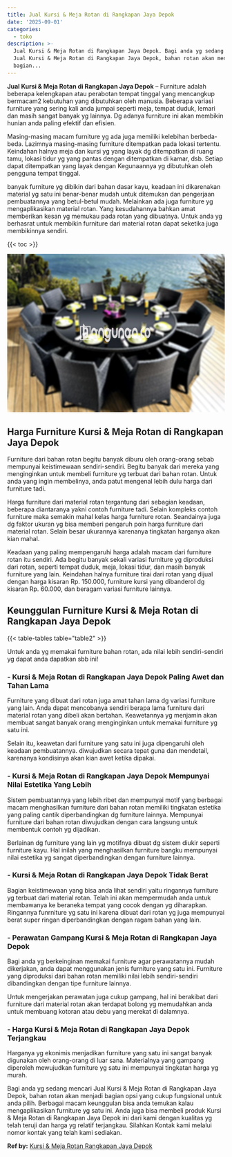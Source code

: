 ```yaml
---
title: Jual Kursi & Meja Rotan di Rangkapan Jaya Depok
date: '2025-09-01'
categories:
  - toko
description: >-
  Jual Kursi & Meja Rotan di Rangkapan Jaya Depok. Bagi anda yg sedang mencari
  Jual Kursi & Meja Rotan di Rangkapan Jaya Depok, bahan rotan akan menjadi
  bagian...
---
```


**Jual Kursi & Meja Rotan di Rangkapan Jaya Depok** – Furniture adalah beberapa kelengkapan atau perabotan tempat tinggal yang mencangkup bermacam2 kebutuhan yang dibutuhkan oleh manusia. Beberapa variasi furniture yang sering kali anda jumpai seperti meja, tempat duduk, lemari dan masih sangat banyak yg lainnya. Dg adanya furniture ini akan membikin hunian anda paling efektif dan efisien.

Masing-masing macam furniture yg ada juga memiliki kelebihan berbeda-beda. Lazimnya masing-masing furniture ditempatkan pada lokasi tertentu. Keindahan halnya meja dan kursi yg yang layak dg ditempatkan di ruang tamu, lokasi tidur yg yang pantas dengan ditempatkan di kamar, dsb. Setiap dapat ditempatkan yang layak dengan Kegunaannya yg dibutuhkan oleh pengguna tempat tinggal.

banyak furniture yg dibikin dari bahan dasar kayu, keadaan ini dikarenakan material yg satu ini benar-benar mudah untuk ditemukan dan pengerjaan pembuatannya yang betul-betul mudah. Melainkan ada juga furniture yg mengaplikasikan material rotan. Yang kesudahannya bahkan amat memberikan kesan yg memukau pada rotan yang dibuatnya. Untuk anda yg berhasrat untuk membikin furniture dari material rotan dapat seketika juga membikinnya sendiri.

{{< toc >}}

![Jual Kursi & Meja Rotan di Rangkapan Jaya Depok](/images/kursi-meja-rotan-murah26.png)

## Harga Furniture Kursi & Meja Rotan di Rangkapan Jaya Depok

Furniture dari bahan rotan begitu banyak diburu oleh orang-orang sebab mempunyai keistimewaan sendiri-sendiri. Begitu banyak dari mereka yang menginginkan untuk membeli furniture yg terbuat dari bahan rotan. Untuk anda yang ingin membelinya, anda patut mengenal lebih dulu harga dari furniture tadi.

Harga furniture dari material rotan tergantung dari sebagian keadaan, beberapa diantaranya yakni contoh furniture tadi. Selain kompleks contoh furniture maka semakin mahal kelas harga furniture rotan. Seandainya juga dg faktor ukuran yg bisa memberi pengaruh poin harga furniture dari material rotan. Selain besar ukurannya karenanya tingkatan harganya akan kian mahal.

Keadaan yang paling mempengaruhi harga adalah macam dari furniture rotan itu sendiri. Ada begitu banyak sekali variasi furniture yg diproduksi dari rotan, seperti tempat duduk, meja, lokasi tidur, dan masih banyak furniture yang lain. Keindahan halnya furniture tirai dari rotan yang dijual dengan harga kisaran Rp. 150.000, furniture kursi yang dibanderol dg kisaran Rp. 60.000, dan beragam variasi furniture lainnya.

## Keunggulan Furniture Kursi & Meja Rotan di Rangkapan Jaya Depok

{{< table-tables table="table2" >}}

Untuk anda yg memakai furniture bahan rotan, ada nilai lebih sendiri-sendiri yg dapat anda dapatkan sbb ini!

### \- Kursi & Meja Rotan di Rangkapan Jaya Depok Paling Awet dan Tahan Lama

Furniture yang dibuat dari rotan juga amat tahan lama dg variasi furniture yang lain. Anda dapat mencobanya sendiri berapa lama furniture dari material rotan yang dibeli akan bertahan. Keawetannya yg menjamin akan membuat sangat banyak orang menginginkan untuk memakai furniture yg satu ini.

Selain itu, keawetan dari furniture yang satu ini juga dipengaruhi oleh keadaan pembuatannya. diwujudkan secara tepat guna dan mendetail, karenanya kondisinya akan kian awet ketika dipakai.

### \- Kursi & Meja Rotan di Rangkapan Jaya Depok Mempunyai Nilai Estetika Yang Lebih

Sistem pembuatannya yang lebih ribet dan mempunyai motif yang berbagai macam menghasilkan furniture dari bahan rotan memiliki tingkatan estetika yang paling cantik diperbandingkan dg furniture lainnya. Mempunyai furniture dari bahan rotan diwujudkan dengan cara langsung untuk membentuk contoh yg dijadikan.

Berlainan dg furniture yang lain yg motifnya dibuat dg sistem diukir seperti furniture kayu. Hal inilah yang menghasilkan furniture bangku mempunyai nilai estetika yg sangat diperbandingkan dengan furniture lainnya.

### \- Kursi & Meja Rotan di Rangkapan Jaya Depok Tidak Berat

Bagian keistimewaan yang bisa anda lihat sendiri yaitu ringannya furniture yg terbuat dari material rotan. Telah ini akan mempermudah anda untuk membawanya ke beraneka tempat yang cocok dengan yg diharapkan. Ringannya funrniture yg satu ini karena dibuat dari rotan yg juga mempunyai berat super ringan diperbandingkan dengan ragam bahan yang lain.

### \- Perawatan Gampang Kursi & Meja Rotan di Rangkapan Jaya Depok

Bagi anda yg berkeinginan memakai furniture agar perawatannya mudah dikerjakan, anda dapat menggunakan jenis furniture yang satu ini. Furniture yang diproduksi dari bahan rotan memiliki nilai lebih sendiri-sendiri dibandingkan dengan tipe furniture lainnya.

Untuk mengerjakan perawatan juga cukup gampang, hal ini berakibat dari furniture dari material rotan akan terdapat bolong yg memudahkan anda untuk membuang kotoran atau debu yang merekat di dalamnya.

### \- Harga Kursi & Meja Rotan di Rangkapan Jaya Depok Terjangkau

Harganya yg ekonimis menjadikan furniture yang satu ini sangat banyak digunakan oleh orang-orang di luar sana. Materialnya yang gampang diperoleh mewujudkan furniture yg satu ini mempunyai tingkatan harga yg murah.

Bagi anda yg sedang mencari Jual Kursi & Meja Rotan di Rangkapan Jaya Depok, bahan rotan akan menjadi bagian opsi yang cukup fungsional untuk anda pilih. Berbagai macam keunggulan bisa anda temukan kalau mengaplikasikan furniture yg satu ini. Anda juga bisa membeli produk Kursi & Meja Rotan di Rangkapan Jaya Depok ini dari kami dengan kualitas yg telah teruji dan harga yg relatif terjangkau. Silahkan Kontak kami melalui nomor kontak yang telah kami sediakan.

**Ref by:** [Kursi & Meja Rotan Rangkapan Jaya Depok](https://id.wikipedia.org/wiki/Kursi)
